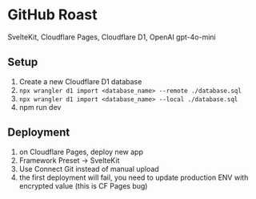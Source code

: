 # GitHub Roast

SvelteKit, Cloudflare Pages, Cloudflare D1, OpenAI gpt-4o-mini

## Setup

1. Create a new Cloudflare D1 database
2. `npx wrangler d1 import <database_name> --remote ./database.sql`
3. `npx wrangler d1 import <database_name> --local ./database.sql`
4. npm run dev

## Deployment

1. on Cloudflare Pages, deploy new app
2. Framework Preset -> SvelteKit
3. Use Connect Git instead of manual upload
4. the first deployment will fail, you need to update production ENV with encrypted value (this is CF Pages bug)